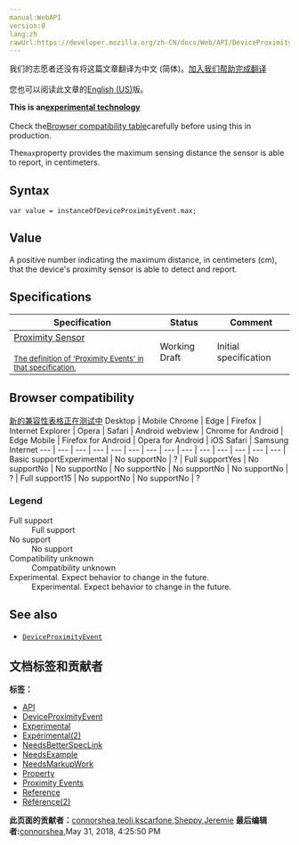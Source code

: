 ```yaml
---
manual:WebAPI
version:0
lang:zh
rawUrl:https://developer.mozilla.org/zh-CN/docs/Web/API/DeviceProximityEvent/max
---
```




<bdi>我们的志愿者还没有将这篇文章翻译为<bdi>中文 (简体)</bdi>。[加入我们帮助完成翻译](%24561 "")<br></br>您也可以阅读此文章的[English (US)](%24562 "")版。</bdi>






**This is an[experimental technology](%3404 "")**<br></br>Check the[Browser compatibility table](%24563 "")carefully before using this in production.




The`max`property provides the maximum sensing distance the sensor is able to report, in centimeters.


## Syntax<a name="Syntax"></a>

```
var value = instanceOfDeviceProximityEvent.max;
```

## Value<a name="Value"></a>


A positive number indicating the maximum distance, in centimeters (cm), that the device&#39;s proximity sensor is able to detect and report.


## Specifications<a name="Specifications"></a>
Specification | Status | Comment 
 ---  |  ---  |  ---  | 
[Proximity Sensor<br></br><small>The definition of &#39;Proximity Events&#39; in that specification.</small>](%7134 "") | Working Draft | Initial specification 


## Browser compatibility<a name="Browser_compatibility"></a>
[新的兼容性表格正在测试中<i></i>](%3360 "")
<abbr>Desktop<i></i></abbr> | <abbr>Mobile<i></i></abbr> 
<abbr>Chrome<i></i></abbr> | <abbr>Edge<i></i></abbr> | <abbr>Firefox<i></i></abbr> | <abbr>Internet Explorer<i></i></abbr> | <abbr>Opera<i></i></abbr> | <abbr>Safari<i></i></abbr> | <abbr>Android webview<i></i></abbr> | <abbr>Chrome for Android<i></i></abbr> | <abbr>Edge Mobile<i></i></abbr> | <abbr>Firefox for Android<i></i></abbr> | <abbr>Opera for Android<i></i></abbr> | <abbr>iOS Safari<i></i></abbr> | <abbr>Samsung Internet<i></i></abbr> 
 ---  |  ---  |  ---  |  ---  |  ---  |  ---  |  ---  |  ---  |  ---  |  ---  |  ---  |  ---  |  ---  |  ---  | 
Basic support<abbr>Experimental<i></i></abbr> | <abbr>No support</abbr>No | <abbr>?</abbr> | <abbr>Full support</abbr>Yes | <abbr>No support</abbr>No | <abbr>No support</abbr>No | <abbr>No support</abbr>No | <abbr>No support</abbr>No | <abbr>No support</abbr>No | <abbr>?</abbr> | <abbr>Full support</abbr>15 | <abbr>No support</abbr>No | <abbr>No support</abbr>No | <abbr>?</abbr> 


### Legend<a name="Legend"></a>
<dl><dt id=''><abbr>Full support</abbr></dt><dd>Full support</dd><dt id=''><abbr>No support</abbr></dt><dd>No support</dd><dt id=''><abbr>Compatibility unknown</abbr></dt><dd>Compatibility unknown</dd><dt id=''><abbr>Experimental. Expect behavior to change in the future.<i></i></abbr></dt><dd>Experimental. Expect behavior to change in the future.</dd></dl>

## See also<a name="See_also"></a>

* [`DeviceProximityEvent`](%19406 "The DeviceProximityEvent interface provides information about the distance of a nearby physical object using the proximity sensor of a device.")



## 文档标签和贡献者
**标签：**
* [API](%50 "")
* [DeviceProximityEvent](%24564 "")
* [Experimental](%3379 "")
* [Expérimental(2)](%4792 "")
* [NeedsBetterSpecLink](%7041 "")
* [NeedsExample](%13047 "")
* [NeedsMarkupWork](%6810 "")
* [Property](%14490 "")
* [Proximity Events](%19407 "")
* [Reference](%3381 "")
* [Référence(2)](%3892 "")

**此页面的贡献者：**[connorshea](%5516 ""),[teoli](%160 ""),[kscarfone](%3900 ""),[Sheppy](%405 ""),[Jeremie](%4470 "")
**最后编辑者:**[connorshea](%5516 ""),<time>May 31, 2018, 4:25:50 PM</time>


